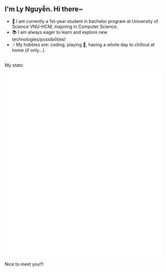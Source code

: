 ## I'm Ly Nguyễn. Hi there~

- 🌱 I am currently a 1st-year student in bachelor program at University of Science VNU-HCM, majoring in Computer Science.
- 📚 I am always eager to learn and explore new technologies/possibilities!
- 🎶 My hobbies are: coding, playing 🎹, having a whole day to chillout at home (if only...).
<br>
My stats:
<p align="center">
<img src="https://github.com/sxweetlollipop2912/github-stats/blob/master/generated/overview.svg">
<img src="https://github.com/sxweetlollipop2912/github-stats/blob/master/generated/languages.svg">
</p>

Nice to meet you!!!
